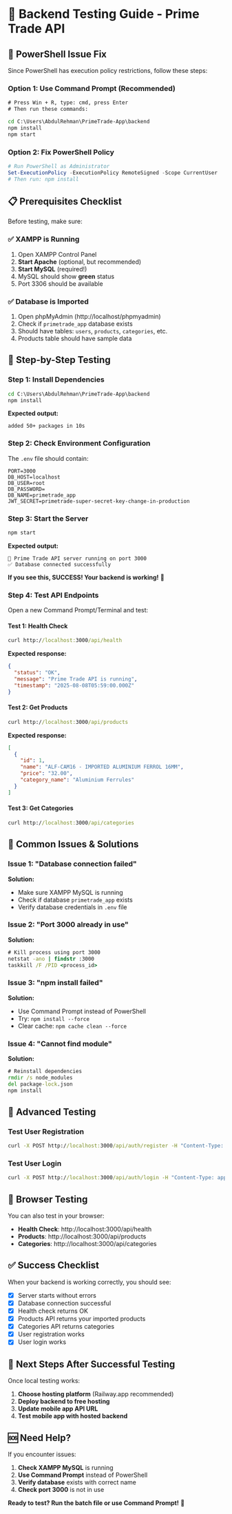 # 🧪 Backend Testing Guide - Prime Trade API

## 🚨 PowerShell Issue Fix

Since PowerShell has execution policy restrictions, follow these steps:

### Option 1: Use Command Prompt (Recommended)
```cmd
# Press Win + R, type: cmd, press Enter
# Then run these commands:

cd C:\Users\AbdulRehman\PrimeTrade-App\backend
npm install
npm start
```

### Option 2: Fix PowerShell Policy
```powershell
# Run PowerShell as Administrator
Set-ExecutionPolicy -ExecutionPolicy RemoteSigned -Scope CurrentUser
# Then run: npm install
```

## 📋 **Prerequisites Checklist**

Before testing, make sure:

### ✅ **XAMPP is Running**
1. Open XAMPP Control Panel
2. **Start Apache** (optional, but recommended)
3. **Start MySQL** (required!)
4. MySQL should show **green** status
5. Port 3306 should be available

### ✅ **Database is Imported**
1. Open phpMyAdmin (http://localhost/phpmyadmin)
2. Check if `primetrade_app` database exists
3. Should have tables: `users`, `products`, `categories`, etc.
4. Products table should have sample data

## 🚀 **Step-by-Step Testing**

### Step 1: Install Dependencies
```cmd
cd C:\Users\AbdulRehman\PrimeTrade-App\backend
npm install
```

**Expected output:**
```
added 50+ packages in 10s
```

### Step 2: Check Environment Configuration
The `.env` file should contain:
```
PORT=3000
DB_HOST=localhost
DB_USER=root
DB_PASSWORD=
DB_NAME=primetrade_app
JWT_SECRET=primetrade-super-secret-key-change-in-production
```

### Step 3: Start the Server
```cmd
npm start
```

**Expected output:**
```
🚀 Prime Trade API server running on port 3000
✅ Database connected successfully
```

**If you see this, SUCCESS! Your backend is working!** 🎉

### Step 4: Test API Endpoints

Open a new Command Prompt/Terminal and test:

#### Test 1: Health Check
```cmd
curl http://localhost:3000/api/health
```
**Expected response:**
```json
{
  "status": "OK",
  "message": "Prime Trade API is running",
  "timestamp": "2025-08-08T05:59:00.000Z"
}
```

#### Test 2: Get Products
```cmd
curl http://localhost:3000/api/products
```
**Expected response:**
```json
[
  {
    "id": 1,
    "name": "ALF-CAM16 - IMPORTED ALUMINIUM FERROL 16MM",
    "price": "32.00",
    "category_name": "Aluminium Ferrules"
  }
]
```

#### Test 3: Get Categories
```cmd
curl http://localhost:3000/api/categories
```

## 🐛 **Common Issues & Solutions**

### Issue 1: "Database connection failed"
**Solution:**
- Make sure XAMPP MySQL is running
- Check if database `primetrade_app` exists
- Verify database credentials in `.env` file

### Issue 2: "Port 3000 already in use"
**Solution:**
```cmd
# Kill process using port 3000
netstat -ano | findstr :3000
taskkill /F /PID <process_id>
```

### Issue 3: "npm install failed"
**Solution:**
- Use Command Prompt instead of PowerShell
- Try: `npm install --force`
- Clear cache: `npm cache clean --force`

### Issue 4: "Cannot find module"
**Solution:**
```cmd
# Reinstall dependencies
rmdir /s node_modules
del package-lock.json
npm install
```

## 🧪 **Advanced Testing**

### Test User Registration
```cmd
curl -X POST http://localhost:3000/api/auth/register -H "Content-Type: application/json" -d "{\"email\":\"test@primetrade.pk\",\"password\":\"123456\",\"first_name\":\"Test\",\"last_name\":\"User\"}"
```

### Test User Login
```cmd
curl -X POST http://localhost:3000/api/auth/login -H "Content-Type: application/json" -d "{\"email\":\"test@primetrade.pk\",\"password\":\"123456\"}"
```

## 📱 **Browser Testing**

You can also test in your browser:
- **Health Check**: http://localhost:3000/api/health
- **Products**: http://localhost:3000/api/products
- **Categories**: http://localhost:3000/api/categories

## ✅ **Success Checklist**

When your backend is working correctly, you should see:
- [x] Server starts without errors
- [x] Database connection successful
- [x] Health check returns OK
- [x] Products API returns your imported products
- [x] Categories API returns categories
- [x] User registration works
- [x] User login works

## 🎯 **Next Steps After Successful Testing**

Once local testing works:
1. **Choose hosting platform** (Railway.app recommended)
2. **Deploy backend to free hosting**
3. **Update mobile app API URL**
4. **Test mobile app with hosted backend**

## 🆘 **Need Help?**

If you encounter issues:
1. **Check XAMPP MySQL** is running
2. **Use Command Prompt** instead of PowerShell
3. **Verify database** exists with correct name
4. **Check port 3000** is not in use

**Ready to test? Run the batch file or use Command Prompt!** 🚀
